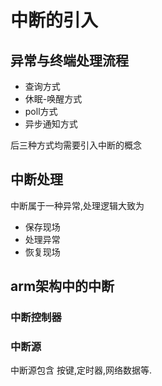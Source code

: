 # 中断的引入

## 异常与终端处理流程

- 查询方式
- 休眠-唤醒方式
- poll方式
- 异步通知方式

后三种方式均需要引入中断的概念

## 中断处理

中断属于一种异常,处理逻辑大致为

- 保存现场
- 处理异常
- 恢复现场

## arm架构中的中断

### 中断控制器

### 中断源

中断源包含 按键,定时器,网络数据等.